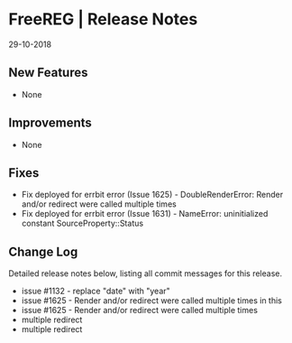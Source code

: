 __FreeREG | Release Notes__
  =======================
  29-10-2018

  __New Features__
  ----------------

  * None


  __Improvements__
  ----------------

  * None


  __Fixes__
  ---------

  * Fix deployed for errbit error (Issue 1625) - DoubleRenderError: Render and/or redirect were called multiple times
  * Fix deployed for errbit error (Issue 1631) - NameError: uninitialized constant SourceProperty::Status

  __Change Log__
  ----------------

  Detailed release notes below, listing all commit messages for this release.

* issue #1132 - replace "date" with "year"
* issue #1625 - Render and/or redirect were called multiple times in this
* issue #1625 - Render and/or redirect were called multiple times
* multiple redirect
* multiple redirect

  

